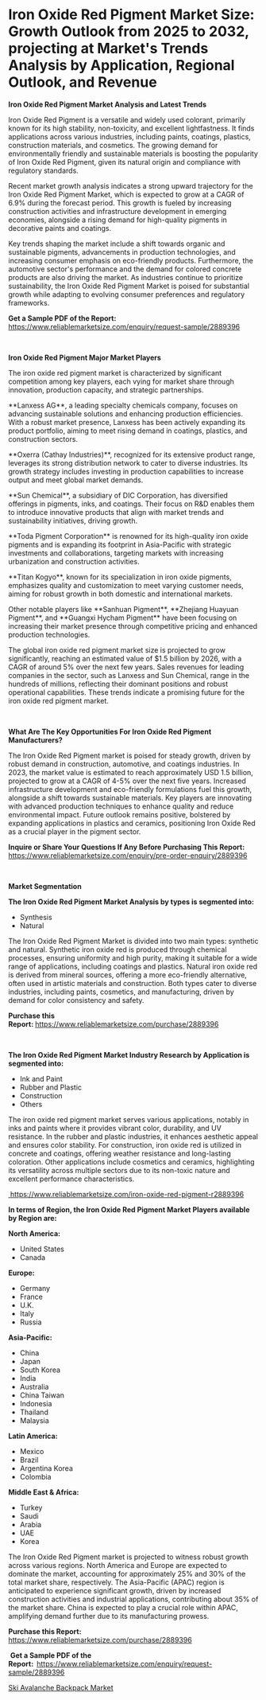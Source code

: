 <p><h1>Iron Oxide Red Pigment Market Size: Growth Outlook from 2025 to 2032, projecting at Market's Trends Analysis by Application, Regional Outlook, and Revenue</h1></p><p><strong>Iron Oxide Red Pigment Market Analysis and Latest Trends</strong></p>
<p><p>Iron Oxide Red Pigment is a versatile and widely used colorant, primarily known for its high stability, non-toxicity, and excellent lightfastness. It finds applications across various industries, including paints, coatings, plastics, construction materials, and cosmetics. The growing demand for environmentally friendly and sustainable materials is boosting the popularity of Iron Oxide Red Pigment, given its natural origin and compliance with regulatory standards.</p><p>Recent market growth analysis indicates a strong upward trajectory for the Iron Oxide Red Pigment Market, which is expected to grow at a CAGR of 6.9% during the forecast period. This growth is fueled by increasing construction activities and infrastructure development in emerging economies, alongside a rising demand for high-quality pigments in decorative paints and coatings.</p><p>Key trends shaping the market include a shift towards organic and sustainable pigments, advancements in production technologies, and increasing consumer emphasis on eco-friendly products. Furthermore, the automotive sector's performance and the demand for colored concrete products are also driving the market. As industries continue to prioritize sustainability, the Iron Oxide Red Pigment Market is poised for substantial growth while adapting to evolving consumer preferences and regulatory frameworks.</p></p>
<p><strong>Get a Sample PDF of the Report:&nbsp;</strong> <a href="https://www.reliablemarketsize.com/enquiry/request-sample/2889396?utm_campaign=3072&utm_medium=2&utm_source=Github&utm_content=ia&utm_term=14032025&utm_id=iron-oxide-red-pigment">https://www.reliablemarketsize.com/enquiry/request-sample/2889396</a></p>
<p>&nbsp;</p>
<p><strong>Iron Oxide Red Pigment Major Market Players</strong></p>
<p><p>The iron oxide red pigment market is characterized by significant competition among key players, each vying for market share through innovation, production capacity, and strategic partnerships. </p><p>**Lanxess AG**, a leading specialty chemicals company, focuses on advancing sustainable solutions and enhancing production efficiencies. With a robust market presence, Lanxess has been actively expanding its product portfolio, aiming to meet rising demand in coatings, plastics, and construction sectors. </p><p>**Oxerra (Cathay Industries)**, recognized for its extensive product range, leverages its strong distribution network to cater to diverse industries. Its growth strategy includes investing in production capabilities to increase output and meet global market demands.</p><p>**Sun Chemical**, a subsidiary of DIC Corporation, has diversified offerings in pigments, inks, and coatings. Their focus on R&D enables them to introduce innovative products that align with market trends and sustainability initiatives, driving growth.</p><p>**Toda Pigment Corporation** is renowned for its high-quality iron oxide pigments and is expanding its footprint in Asia-Pacific with strategic investments and collaborations, targeting markets with increasing urbanization and construction activities.</p><p>**Titan Kogyo**, known for its specialization in iron oxide pigments, emphasizes quality and customization to meet varying customer needs, aiming for robust growth in both domestic and international markets.</p><p>Other notable players like **Sanhuan Pigment**, **Zhejiang Huayuan Pigment**, and **Guangxi Hycham Pigment** have been focusing on increasing their market presence through competitive pricing and enhanced production technologies.</p><p>The global iron oxide red pigment market size is projected to grow significantly, reaching an estimated value of $1.5 billion by 2026, with a CAGR of around 5% over the next few years. Sales revenues for leading companies in the sector, such as Lanxess and Sun Chemical, range in the hundreds of millions, reflecting their dominant positions and robust operational capabilities. These trends indicate a promising future for the iron oxide red pigment market.</p></p>
<p>&nbsp;</p>
<p><strong>What Are The Key Opportunities For Iron Oxide Red Pigment Manufacturers?</strong></p>
<p><p>The Iron Oxide Red Pigment market is poised for steady growth, driven by robust demand in construction, automotive, and coatings industries. In 2023, the market value is estimated to reach approximately USD 1.5 billion, projected to grow at a CAGR of 4-5% over the next five years. Increased infrastructure development and eco-friendly formulations fuel this growth, alongside a shift towards sustainable materials. Key players are innovating with advanced production techniques to enhance quality and reduce environmental impact. Future outlook remains positive, bolstered by expanding applications in plastics and ceramics, positioning Iron Oxide Red as a crucial player in the pigment sector.</p></p>
<p><strong>Inquire or Share Your Questions If Any Before Purchasing This Report:</strong> <a href="https://www.reliablemarketsize.com/enquiry/pre-order-enquiry/2889396?utm_campaign=3072&utm_medium=2&utm_source=Github&utm_content=ia&utm_term=14032025&utm_id=iron-oxide-red-pigment">https://www.reliablemarketsize.com/enquiry/pre-order-enquiry/2889396</a></p>
<p>&nbsp;</p>
<p><strong>Market Segmentation</strong></p>
<p><strong>The Iron Oxide Red Pigment Market Analysis by types is segmented into:</strong></p>
<p><ul><li>Synthesis</li><li>Natural</li></ul></p>
<p><p>The Iron Oxide Red Pigment Market is divided into two main types: synthetic and natural. Synthetic iron oxide red is produced through chemical processes, ensuring uniformity and high purity, making it suitable for a wide range of applications, including coatings and plastics. Natural iron oxide red is derived from mineral sources, offering a more eco-friendly alternative, often used in artistic materials and construction. Both types cater to diverse industries, including paints, cosmetics, and manufacturing, driven by demand for color consistency and safety.</p></p>
<p><strong>Purchase this Report:&nbsp;</strong><a href="https://www.reliablemarketsize.com/purchase/2889396?utm_campaign=3072&utm_medium=2&utm_source=Github&utm_content=ia&utm_term=14032025&utm_id=iron-oxide-red-pigment">https://www.reliablemarketsize.com/purchase/2889396</a></p>
<p>&nbsp;</p>
<p><strong>The Iron Oxide Red Pigment Market Industry Research by Application is segmented into:</strong></p>
<p><ul><li>Ink and Paint</li><li>Rubber and Plastic</li><li>Construction</li><li>Others</li></ul></p>
<p><p>The iron oxide red pigment market serves various applications, notably in inks and paints where it provides vibrant color, durability, and UV resistance. In the rubber and plastic industries, it enhances aesthetic appeal and ensures color stability. For construction, iron oxide red is utilized in concrete and coatings, offering weather resistance and long-lasting coloration. Other applications include cosmetics and ceramics, highlighting its versatility across multiple sectors due to its non-toxic nature and excellent performance characteristics.</p></p>
<p><a href="https://www.reliablemarketsize.com/iron-oxide-red-pigment-r2889396?utm_campaign=3072&utm_medium=2&utm_source=Github&utm_content=ia&utm_term=14032025&utm_id=iron-oxide-red-pigment">&nbsp;https://www.reliablemarketsize.com/iron-oxide-red-pigment-r2889396</a></p>
<p><strong>In terms of Region, the Iron Oxide Red Pigment Market Players available by Region are:</strong></p>
<p>
    <p> <strong> North America: </strong>
        <ul>
            <li>United States</li>
            <li>Canada</li>
        </ul>
        </p> 
    <p> <strong> Europe: </strong>
        <ul>
            <li>Germany</li>
            <li>France</li>
            <li>U.K.</li>
            <li>Italy</li>
            <li>Russia</li>
        </ul>
        </p> 
    <p> <strong> Asia-Pacific: </strong>
        <ul>
            <li>China</li>
            <li>Japan</li>
            <li>South Korea</li>
            <li>India</li>
            <li>Australia</li>
            <li>China Taiwan</li>
            <li>Indonesia</li>
            <li>Thailand</li>
            <li>Malaysia</li>
        </ul>
        </p> 
    <p> <strong> Latin America: </strong>
        <ul>
            <li>Mexico</li>
            <li>Brazil</li>
            <li>Argentina Korea</li>
            <li>Colombia</li>
        </ul>
        </p> 
    <p> <strong> Middle East & Africa: </strong>
        <ul>
            <li>Turkey</li>
            <li>Saudi</li>
            <li>Arabia</li>
            <li>UAE</li>
            <li>Korea</li>
        </ul>
    </p>
    </p>
<p><p>The Iron Oxide Red Pigment market is projected to witness robust growth across various regions. North America and Europe are expected to dominate the market, accounting for approximately 25% and 30% of the total market share, respectively. The Asia-Pacific (APAC) region is anticipated to experience significant growth, driven by increased construction activities and industrial applications, contributing about 35% of the market share. China is expected to play a crucial role within APAC, amplifying demand further due to its manufacturing prowess.</p></p>
<p><strong>Purchase this Report: </strong><a href="https://www.reliablemarketsize.com/purchase/2889396?utm_campaign=3072&utm_medium=2&utm_source=Github&utm_content=ia&utm_term=14032025&utm_id=iron-oxide-red-pigment">https://www.reliablemarketsize.com/purchase/2889396</a></p>
<p>&nbsp;<strong>Get a Sample PDF of the Report:&nbsp;&nbsp;</strong><a href="https://www.reliablemarketsize.com/enquiry/request-sample/2889396?utm_campaign=3072&utm_medium=2&utm_source=Github&utm_content=ia&utm_term=14032025&utm_id=iron-oxide-red-pigment">https://www.reliablemarketsize.com/enquiry/request-sample/2889396</a></p>
<p><strong></strong></p>
<p><p><a href="https://github.com/briandahm87/Market-Research-Report-List-1/blob/main/ski-avalanche-backpack-market.md?utm_campaign=3072&utm_medium=2&utm_source=Github&utm_content=ia&utm_term=14032025&utm_id=iron-oxide-red-pigment">Ski Avalanche Backpack Market</a></p></p>